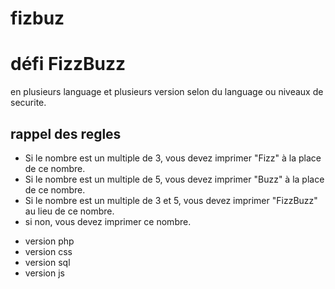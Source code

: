 # fizbuz
# défi FizzBuzz

<p>en plusieurs language et plusieurs version selon du language ou niveaux de securite.</p>

## rappel des regles
<ul>
  <li>Si le nombre est un multiple de 3, vous devez imprimer "Fizz" à la place de ce nombre.</li>
<li>Si le nombre est un multiple de 5, vous devez imprimer "Buzz" à la place de ce nombre.</li>
<li>Si le nombre est un multiple de 3 et 5, vous devez imprimer "FizzBuzz" au lieu de ce nombre.</li>
<li>si non, vous devez imprimer ce nombre.
</ul>

<ul>
<li>version php</li>
<li>version css</li>
<li>version sql</li>
<li>version js</li>
</ul>


